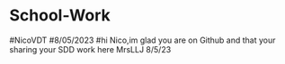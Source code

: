 # School-Work 

#NicoVDT 
#8/05/2023
#hi Nico,im glad you are on Github and that your sharing your SDD work here MrsLLJ 8/5/23
